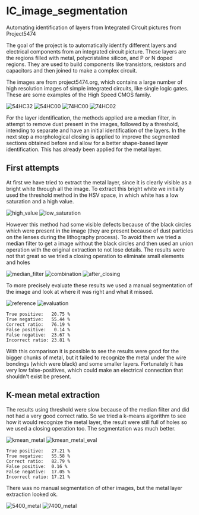# IC_image_segmentation
Automating identification of layers from Integrated Circuit pictures from Project5474

The goal of the project is to automatically identify different layers and electrical components from an integrated circuit picture. These layers are the regions filled with metal, polycristaline silicon, and P or N doped regions. They are used to build components like transistors, resistors and capacitors and then joined to make a complex circuit.

The images are from project5474.org, which contains a large number of high resolution images of simple integrated circuits, like single logic gates. These are some examples of the High Speed CMOS family.

![54HC32](https://upload.wikimedia.org/wikipedia/commons/thumb/9/92/54HC32_RCA_8825_die_120nmpp.jpg/467px-54HC32_RCA_8825_die_120nmpp.jpg)
![54HC00](https://upload.wikimedia.org/wikipedia/commons/thumb/9/99/54HC00_NS_8632_die_120nmpp.jpg/578px-54HC00_NS_8632_die_120nmpp.jpg)
![74HC00](https://upload.wikimedia.org/wikipedia/commons/thumb/4/4b/74HCT00_RCA_419_die_120nmpp.jpg/482px-74HCT00_RCA_419_die_120nmpp.jpg)
![74HC02](https://upload.wikimedia.org/wikipedia/commons/thumb/2/25/74HC02_Motorola_8302.jpg/629px-74HC02_Motorola_8302.jpg)

For the layer identification, the methods applied are a median filter, in attempt to remove dust present in the images, followed by a threshold, intending to separate and have an initial identification of the layers. In the next step a morphological closing is applied to improve the segmented sections obtained before and allow for a better shape-based layer identification. This has already been applied for the metal layer.

## First attempts

At first we have tried to extract the metal layer, since it is clearly visible as a bright white through all the image. To extract this bright white we initially used the threshold method in the HSV space, in which white has a low saturation and a high value.

![high_value](/images/value_thres.png)
![low_saturation](/images/sat_thres.png)

However this method had some visible defects because of the black circles which were present in the image (they are present because of dust particles on the lenses during the lithography process). To avoid them we tried a median filter to get a image without the black circles and then used an union operation with the original extraction to not lose details. The results were not that great so we tried a closing operation to eliminate small elements and holes

![median_filter](/images/median_val.png)
![combination](/images/combination.png)
![after_closing](/images/metal_closing.png)

To more precisely evaluate these results we used a manual segmentation of the image and look at where it was right and what it missed.

![reference](/images/reference.png)
![evaluation](/images/evaluation.png)

```
True positive:   20.75 %
True negative:   55.44 %
Correct ratio:   76.19 %
False positive:   0.14 %
False negative:  23.67 %
Incorrect ratio: 23.81 %
```

With this comparison it is possible to see the results were good for the bigger chunks of metal, but it failed to recognize the metal under the wire bondings (which were black) and some smaller layers. Fortunately it has very low false-positives, which could make an electrical connection that shouldn't exist be present.

## K-mean metal extraction

The results using threshold were slow because of the median filter and did not had a very good correct ratio. So we tried a k-means algorithm to see how it would recognize the metal layer, the result were still full of holes so we used a closing operation too. The segmentation was much better.

![kmean_metal](/images/6_cluster_metal.png)
![kmean_metal_eval](/images/6_cluster_metal_evaluation.png)

```
True positive:   27.21 %
True negative:   55.58 %
Correct ratio:   82.79 %
False positive:  0.16 %
False negative:  17.05 %
Incorrect ratio: 17.21 %
```

There was no manual segmentation of other images, but the metal layer extraction looked ok.

![5400_metal](/images/5400_kmean_metal.png)
![7400_metal](/images/7400_kmean_metal.png)

